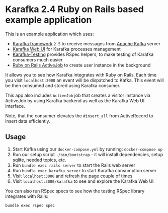 # Karafka 2.4 Ruby on Rails based example application

This is an example application which uses:

- [Karafka framework](https://github.com/karafka/karafka) `2.5` to receive messages from [Apache Kafka](http://kafka.apache.org/) server
- [Karafka Web UI](https://github.com/karafka/karafka-web) for Karafka processes management
- [Karafka-Testing](https://github.com/karafka/testing) provides RSpec helpers, to make testing of Karafka consumers much easier
- [Ruby on Rails ActiveJob](https://edgeguides.rubyonrails.org/active_job_basics.html) to create user instance in the background 

It allows you to see how Karafka integrates with Ruby on Rails. Each time you visit `localhost:3000` an event will be dispatched to Kafka. This event will be then consumed and stored using Karafka consumer.

This app also includes `ActiveJob` job that creates a visitor instance via ActiveJob by using Karafka backend as well as the Karafka Web UI interface.

Note, that the consumer elevates the `#insert_all` from ActiveRecord to insert data efficiently.

## Usage

1. Start Kafka using our `docker-compose.yml` by running: `docker-compose up`
2. Run our setup script `./bin/bootstrap` - it will install dependencies, setup sqlite, needed topics, etc.
3. Run `bundle exec rails server` to start the Rails web server
4. Run `bundle exec karafka server` to start Karafka consumption server
5. Visit `localhost:3000` and refresh the page couple of times
6. Visit `localhost:3000/karafka` to see and explore the Karafka Web UI

You can also run RSpec specs to see how the testing RSpec library integrates with Rails:

```
bundle exec rspec spec
```
